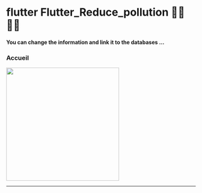 <h1> flutter Flutter_Reduce_pollution 🐱‍👤🐱‍👤 </h1> <h4> You can change the information and link it to the databases ...</h4> <h3>Accueil</h3> <img src="https://github.com/abenkoula71/flutter-nikz-app-D/blob/main/Screenshot_1642772981.png" width="300" /> <hr>







